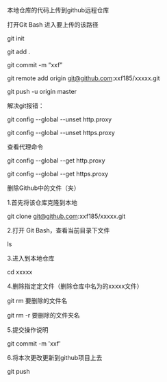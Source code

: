 本地仓库的代码上传到github远程仓库

打开Git Bash 进入要上传的该路径

git init

git add .

git commit -m “xxf”

git remote add origin git@github.com:xxf185/xxxxx.git

git push -u origin master

解决git报错：

git config --global --unset http.proxy 

git config --global --unset https.proxy

查看代理命令

git config --global --get http.proxy 

git config --global --get https.proxy








删除Github中的文件（夹）

1.首先将该仓库克隆到本地

git clone git@github.com:xxf185/xxxxx.git

2.打开 Git Bash，查看当前目录下文件

ls

3.进入到本地仓库

cd xxxxx

4.删除指定定文件（删除仓库中名为的xxxxx文件）

git rm 要删除的文件名

git rm -r 要删除的文件夹名

5.提交操作说明

git commit -m 'xxf'

6.将本次更改更新到github项目上去

git push
